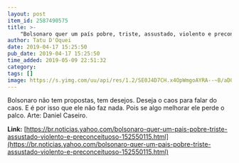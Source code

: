 ```yaml
---
layout: post
item_id: 2587490575
title: >-
    "Bolsonaro quer um país pobre, triste, assustado, violento e preconceituoso"
author: Tatu D'Oquei
date: 2019-04-17 15:25:50
pub_date: 2019-04-17 15:25:50
time_added: 2019-05-09 22:51:32
category: 
tags: []
image: https://s.yimg.com/uu/api/res/1.2/SE0J4D7CH.x4OpWmgoAYRA--~B/aD01OTk7dz0xMDI0O3NtPTE7YXBwaWQ9eXRhY2h5b24-/http:/media.zenfs.com/en/homerun/feed_manager_auto_publish_494/491d04264a71010235cf0753ddae4d7d
---
```


Bolsonaro não tem propostas, tem desejos. Deseja o caos para falar do caos. E é por isso que ele não faz nada. Pois se algo melhorar ele perde o palco. Arte: Daniel Caseiro.

**Link:** [https://br.noticias.yahoo.com/bolsonaro-quer-um-pais-pobre-triste-assustado-violento-e-preconceituoso-152550115.html](https://br.noticias.yahoo.com/bolsonaro-quer-um-pais-pobre-triste-assustado-violento-e-preconceituoso-152550115.html)

